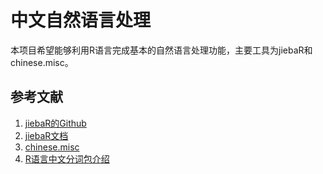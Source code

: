 
# 中文自然语言处理

本项目希望能够利用R语言完成基本的自然语言处理功能，主要工具为jiebaR和chinese.misc。

## 参考文献
1. [jiebaR的Github](https://github.com/qinwf/jiebaR)
2. [jiebaR文档](https://qinwenfeng.com/jiebaR/)
3. [chinese.misc](https://github.com/githubwwwjjj/chinese.misc/blob/master/README.md)
4. [R语言中文分词包介绍](http://blog.fens.me/r-word-jiebar/)
